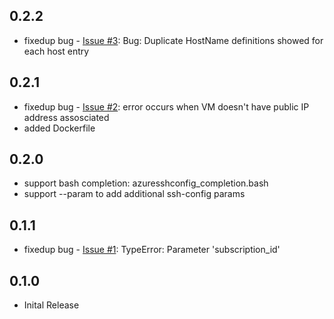 ## 0.2.2

* fixedup bug - [Issue #3](https://github.com/yokawasa/azure-ssh-config/issues/3): Bug: Duplicate HostName definitions showed for each host entry

## 0.2.1

* fixedup bug - [Issue #2](https://github.com/yokawasa/azure-ssh-config/issues/2): error occurs when VM doesn't have public IP address assosciated
* added Dockerfile

## 0.2.0

* support bash completion: azuresshconfig_completion.bash
* support --param to add additional ssh-config params

## 0.1.1

* fixedup bug - [Issue #1](https://github.com/yoskawasa/azure-ssh-config/issues/1): TypeError: Parameter 'subscription_id' 

## 0.1.0

* Inital Release
